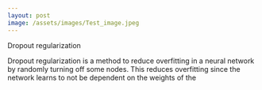 ```yaml
---
layout: post
image: /assets/images/Test_image.jpeg
---
```


Dropout regularization

Dropout regularization is a method to reduce overfitting in a neural network by randomly turning off some nodes. This reduces overfitting since the network learns to not be dependent on the weights of the

